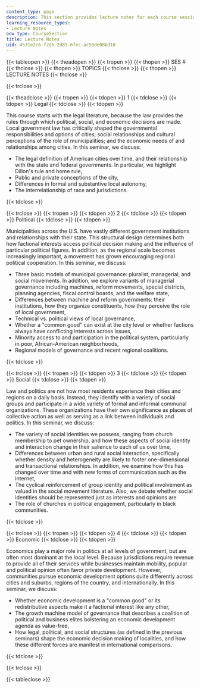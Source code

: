 ```yaml
---
content_type: page
description: This section provides lecture notes for each course session.
learning_resource_types:
- Lecture Notes
ocw_type: CourseSection
title: Lecture Notes
uid: 4531e2c6-f2d6-2d89-6fec-ac59de08bd10
---
```


{{< tableopen >}}
{{< theadopen >}}
{{< tropen >}}
{{< thopen >}}
SES #
{{< thclose >}}
{{< thopen >}}
TOPICS
{{< thclose >}}
{{< thopen >}}
LECTURE NOTES
{{< thclose >}}

{{< trclose >}}

{{< theadclose >}}
{{< tropen >}}
{{< tdopen >}}
1
{{< tdclose >}}
{{< tdopen >}}
Legal
{{< tdclose >}}
{{< tdopen >}}


This course starts with the legal literature, because the law provides the rules through which political, social, and economic decisions are made. Local government law has critically shaped the governmental responsibilities and options of cities; social relationships and cultural perceptions of the role of municipalities; and the economic needs of and relationships among cities. In this seminar, we discuss:

*   The legal definition of American cities over time, and their relationship with the state and federal governments. In particular, we highlight Dillon's rule and home rule,
*   Public and private conceptions of the city,
*   Differences in formal and substantive local autonomy,
*   The interrelationship of race and jurisdictions.


{{< tdclose >}}

{{< trclose >}}
{{< tropen >}}
{{< tdopen >}}
2
{{< tdclose >}}
{{< tdopen >}}
Political
{{< tdclose >}}
{{< tdopen >}}


Municipalities across the U.S. have vastly different government institutions and relationships with their state. This structural design determines both how factional interests access political decision making and the influence of particular political figures. In addition, as the regional scale becomes increasingly important, a movement has grown encouraging regional political cooperation. In this seminar, we discuss:

*   Three basic models of municipal governance: pluralist, managerial, and social movements. In addition, we explore variants of managerial governance including machines, reform movements, special districts, planning agencies, fiscal control boards, and the welfare state,
*   Differences between machine and reform governments: their institutions, how they organize constituents, how they perceive the role of local government,
*   Technical vs. political views of local governance,
*   Whether a "common good" can exist at the city level or whether factions always have conflicting interests across issues,
*   Minority access to and participation in the political system, particularly in poor, African-American neighborhoods,
*   Regional models of governance and recent regional coalitions.


{{< tdclose >}}

{{< trclose >}}
{{< tropen >}}
{{< tdopen >}}
3
{{< tdclose >}}
{{< tdopen >}}
Social
{{< tdclose >}}
{{< tdopen >}}


Law and politics are not how most residents experience their cities and regions on a daily basis. Instead, they identify with a variety of social groups and participate in a wide variety of formal and informal communal organizations. These organizations have their own significance as places of collective action as well as serving as a link between individuals and politics. In this seminar, we discuss:

*   The variety of social identities we possess, ranging from church membership to pet ownership, and how these aspects of social identity and interaction change in their salience to each of us over time,
*   Differences between urban and rural social interaction, specifically whether density and heterogeneity are likely to foster one-dimensional and transactional relationships. In addition, we examine how this has changed over time and with new forms of communication such as the internet,
*   The cyclical reinforcement of group identity and political involvement as valued in the social movement literature. Also, we debate whether social identities should be represented just as interests and opinions are
*   The role of churches in political engagement, particularly in black communities.


{{< tdclose >}}

{{< trclose >}}
{{< tropen >}}
{{< tdopen >}}
4
{{< tdclose >}}
{{< tdopen >}}
Economic
{{< tdclose >}}
{{< tdopen >}}


Economics play a major role in politics at all levels of government, but are often most dominant at the local level. Because jurisdictions require revenue to provide all of their services while businesses maintain mobility, popular and political opinion often favor private development. However, communities pursue economic development options quite differently across cities and suburbs, regions of the country, and internationally. In this seminar, we discuss:

*   Whether economic development is a "common good" or its redistributive aspects make it a factional interest like any other,
*   The growth machine model of governance that describes a coalition of political and business elites bolstering an economic development agenda as value-free,
*   How legal, political, and social structures (as defined in the previous seminars) shape the economic decision making of localities, and how these different forces are manifest in international comparisons.


{{< tdclose >}}

{{< trclose >}}

{{< tableclose >}}